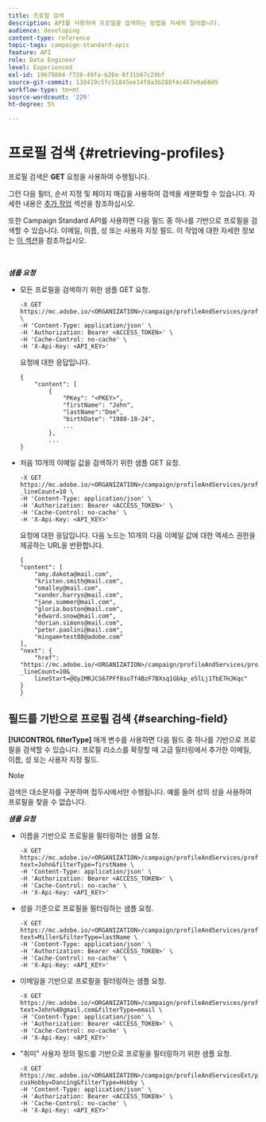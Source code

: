 ```yaml
---
title: 프로필 검색
description: API를 사용하여 프로필을 검색하는 방법을 자세히 알아봅니다.
audience: developing
content-type: reference
topic-tags: campaign-standard-apis
feature: API
role: Data Engineer
level: Experienced
exl-id: 19679804-f728-49fa-b26e-8f31b67c29bf
source-git-commit: 13d419c5fc51845ee14f8a3b288f4c467e0a60d9
workflow-type: tm+mt
source-wordcount: '229'
ht-degree: 5%

---
```


# 프로필 검색 {#retrieving-profiles}

프로필 검색은 **GET** 요청을 사용하여 수행됩니다.

그런 다음 필터, 순서 지정 및 페이지 매김을 사용하여 검색을 세분화할 수 있습니다. 자세한 내용은 [추가 작업](../../api/using/sorting.md) 섹션을 참조하십시오.

또한 Campaign Standard API를 사용하면 다음 필드 중 하나를 기반으로 프로필을 검색할 수 있습니다. 이메일, 이름, 성 또는 사용자 지정 필드. 이 작업에 대한 자세한 정보는 [이 섹션](#searching-field)을 참조하십시오.

<br/>

***샘플 요청***

* 모든 프로필을 검색하기 위한 샘플 GET 요청.

   ```
   -X GET https://mc.adobe.io/<ORGANIZATION>/campaign/profileAndServices/profile \
   -H 'Content-Type: application/json' \
   -H 'Authorization: Bearer <ACCESS_TOKEN>' \
   -H 'Cache-Control: no-cache' \
   -H 'X-Api-Key: <API_KEY>'
   ```

   요청에 대한 응답입니다.

   ```
   {
       "content": [
           {
               "PKey": "<PKEY>",
               "firstName": "John",
               "lastName":"Doe",
               "birthDate": "1980-10-24",
               ...
           },
           ...
   }
   ```

* 처음 10개의 이메일 값을 검색하기 위한 샘플 GET 요청.

   ```
   -X GET https://mc.adobe.io/<ORGANIZATION>/campaign/profileAndServices/profile/email?_lineCount=10 \
   -H 'Content-Type: application/json' \
   -H 'Authorization: Bearer <ACCESS_TOKEN>' \
   -H 'Cache-Control: no-cache' \
   -H 'X-Api-Key: <API_KEY>'
   ```

   요청에 대한 응답입니다. 다음 노드는 10개의 다음 이메일 값에 대한 액세스 권한을 제공하는 URL을 반환합니다.

   ```
   {
   "content": [
       "amy.dakota@mail.com",
       "kristen.smith@mail.com",
       "omalley@mail.com",
       "xander.harrys@mail.com",
       "jane.summer@mail.com",
       "gloria.boston@mail.com",
       "edward.snow@mail.com",
       "dorian.simons@mail.com",
       "peter.paolini@mail.com",
       "mingam+test08@adobe.com"
   ],
   "next": {
       "href": "https://mc.adobe.io/<ORGANIZATION>/campaign/profileAndServices/profile/email?_lineCount=10&_
       lineStart=@Qy2MRJCS67PFf8soTf4BzF7BXsq1Gbkp_e5lLj1TbE7HJKqc"
   }
   }
   ```

## 필드를 기반으로 프로필 검색 {#searching-field}

**[!UICONTROL filterType]** 매개 변수를 사용하면 다음 필드 중 하나를 기반으로 프로필을 검색할 수 있습니다. 프로필 리소스를 확장할 때 고급 필터링에서 추가한 이메일, 이름, 성 또는 사용자 지정 필드.

>[!NOTE]
>
>검색은 대소문자를 구분하며 접두사에서만 수행됩니다. 예를 들어 성의 성을 사용하여 프로필을 찾을 수 없습니다.

***샘플 요청***

* 이름을 기반으로 프로필을 필터링하는 샘플 요청.

   ```
   -X GET https://mc.adobe.io/<ORGANIZATION>/campaign/profileAndServices/profile/byText?text=John&filterType=firstName \
   -H 'Content-Type: application/json' \
   -H 'Authorization: Bearer <ACCESS_TOKEN>' \
   -H 'Cache-Control: no-cache' \
   -H 'X-Api-Key: <API_KEY>'
   ```

* 성을 기준으로 프로필을 필터링하는 샘플 요청.

   ```
   -X GET https://mc.adobe.io/<ORGANIZATION>/campaign/profileAndServices/profile/byText?text=Miller&filterType=lastName \
   -H 'Content-Type: application/json' \
   -H 'Authorization: Bearer <ACCESS_TOKEN>' \
   -H 'Cache-Control: no-cache' \
   -H 'X-Api-Key: <API_KEY>'
   ```

* 이메일을 기반으로 프로필을 필터링하는 샘플 요청.

   ```
   -X GET https://mc.adobe.io/<ORGANIZATION>/campaign/profileAndServices/profile/byText?text=John%40gmail.com&filterType=email \
   -H 'Content-Type: application/json' \
   -H 'Authorization: Bearer <ACCESS_TOKEN>' \
   -H 'Cache-Control: no-cache' \
   -H 'X-Api-Key: <API_KEY>'
   ```

* &quot;취미&quot; 사용자 정의 필드를 기반으로 프로필을 필터링하기 위한 샘플 요청.

   ```
   -X GET https://mc.adobe.io/<ORGANIZATION>/campaign/profileAndServicesExt/profile/byText?cusHobby=Dancing&filterType=Hobby \
   -H 'Content-Type: application/json' \
   -H 'Authorization: Bearer <ACCESS_TOKEN>' \
   -H 'Cache-Control: no-cache' \
   -H 'X-Api-Key: <API_KEY>'
   ```

